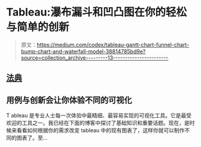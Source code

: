 # Tableau:瀑布漏斗和凹凸图在你的轻松与简单的创新

> 原文：<https://medium.com/codex/tableau-gantt-chart-funnel-chart-bump-chart-and-waterfall-model-38814785bd9e?source=collection_archive---------13----------------------->

## [法典](http://medium.com/codex)

## 用例与创新会让你体验不同的可视化

T ableau 是专业人士每一次体验中最精细、最容易实现的可视化工具。它是最受欢迎的工具之一。我已经在下面的博客中探讨了基础知识和重要话题。现在，是时候来看看如何根据你的需求改变 tableau 中的现有图表了，这样你就可以制作不同的图表了。至…